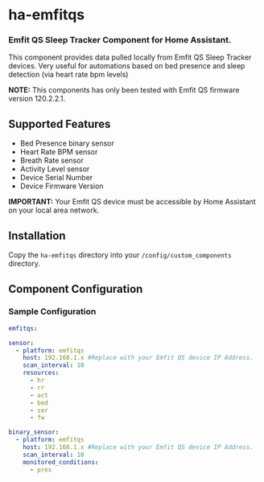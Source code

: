 # ha-emfitqs

### Emfit QS Sleep Tracker Component for Home Assistant.

This component provides data pulled locally from Emfit QS Sleep Tracker devices. Very useful for automations based on bed presence and sleep detection (via heart rate bpm levels)

**NOTE:** This components has only been tested with Emfit QS firmware version 120.2.2.1.

## Supported Features
* Bed Presence binary sensor
* Heart Rate BPM sensor
* Breath Rate sensor
* Activity Level sensor
* Device Serial Number
* Device Firmware Version

**IMPORTANT:** Your Emfit QS device must be accessible by Home Assistant on your local area network.

## Installation

Copy the `ha-emfitqs` directory into your `/config/custom_components` directory.

## Component Configuration

### Sample Configuration

```yaml
emfitqs:

sensor:
  - platform: emfitqs
    host: 192.168.1.x #Replace with your Emfit QS device IP Address.
    scan_interval: 10
    resources:
      - hr
      - rr
      - act
      - bed
      - ser
      - fw

binary_sensor:
  - platform: emfitqs
    host: 192.168.1.x #Replace with your Emfit QS device IP Address.
    scan_interval: 10
    monitored_conditions:
      - pres
```
